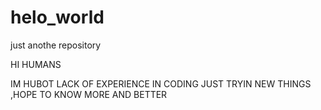 # helo_world
just anothe repository

HI HUMANS

IM HUBOT LACK OF EXPERIENCE IN CODING JUST TRYIN NEW THINGS ,HOPE TO KNOW MORE AND BETTER
